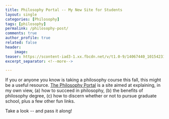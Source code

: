 ```yaml
---
title: Philosophy Portal -- My New Site for Students
layout: single
categories: [Philosophy]
tags: [philosophy]
permalink: /philosophy-post/
comments: true
author_profile: true
related: false
header:
    image: 
teaser: https://scontent-iad3-1.xx.fbcdn.net/v/t1.0-9/14067440_10154231568210239_1501561684113080930_n.jpg?oh=6ec66c96615aac6052110678e8c1ccf8&oe=58488373
excerpt_separator: <!--more-->

---
```




If you or anyone you know is taking a philosophy course this fall, this might be a useful resource.  [The Philosophy Portal](http://www.keithbuhler.com/philosophy) is a site aimed at explaining, in my own view, (a) how to succeed in philosophy, (b) the benefits of philosophy degree, (c) how to discern whether or not to pursue graduate school, plus a few other fun links. 

Take a look -- and pass it along! 